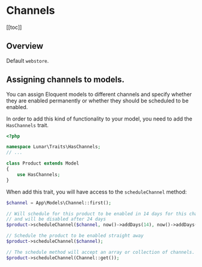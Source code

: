 # Channels

[[toc]]

## Overview

Default `webstore`.

## Assigning channels to models.

You can assign Eloquent models to different channels and specify whether they are enabled permanently or whether they should be scheduled to be enabled.

In order to add this kind of functionality to your model, you need to add the `HasChannels` trait.

```php
<?php

namespace Lunar\Traits\HasChannels;
// ...

class Product extends Model
{
    use HasChannels;
}
```

When add this trait, you will have access to the `scheduleChannel` method:

```php
$channel = App\Models\Channel::first();

// Will schedule for this product to be enabled in 14 days for this channel.
// and will be disabled after 24 days
$product->scheduleChannel($channel, now()->addDays(14), now()->addDays(24));

// Schedule the product to be enabled straight away
$product->scheduleChannel($channel);

// The schedule method will accept an array or collection of channels.
$product->scheduleChannel(Channel::get());
```
